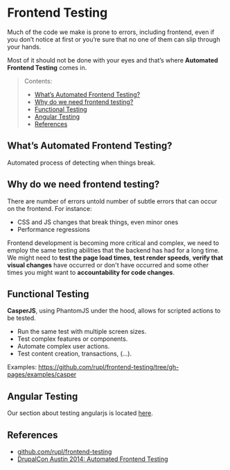 # Frontend Testing

Much of the code we make is prone to errors, including frontend, even if you don’t notice at first or you’re sure that no one of them can slip through your hands.

Most of it should not be done with your eyes and that’s where **Automated Frontend Testing** comes in.

> Contents:
> * [What’s Automated Frontend Testing?](#whats-automated-frontend-testing)
> * [Why do we need frontend testing?](#why-do-we-need-frontend-testing)
> * [Functional Testing](#functional-testing)
> * [Angular Testing](#angular-testing)
> * [References](#references)


## What’s Automated Frontend Testing?
Automated process of detecting when things break.

## Why do we need frontend testing?
There are number of errors untold number of subtle errors that can occur on the frontend.
For instance:
* CSS and JS changes that break things, even minor ones
* Performance regressions

Frontend development is becoming more critical and complex, we need to employ the same testing abilities that the backend has had for a long time. We might need to **test the page load times**, **test render speeds**, **verify that visual changes** have occurred or don't have occurred and some other times you might want to **accountability for code changes**.

## Functional Testing
**CasperJS**, using PhantomJS under the hood, allows for scripted actions to be tested.
* Run the same test with multiple screen sizes.
* Test complex features or components.
* Automate complex user actions.
* Test content creation, transactions, (…).

Examples: https://github.com/rupl/frontend-testing/tree/gh-pages/examples/casper

## Angular Testing

Our section about testing angularjs is located [here](Angular/angular.md).

## References
* [github.com/rupl/frontend-testing](https://github.com/rupl/frontend-testing)
* [DrupalCon Austin 2014: Automated Frontend Testing](https://www.youtube.com/watch?v=1PCdlBSKhKk)
